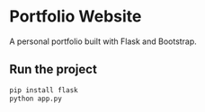 # Portfolio Website

A personal portfolio built with Flask and Bootstrap.

## Run the project
```bash
pip install flask
python app.py
```